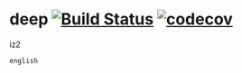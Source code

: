 # deep [![Build Status](https://travis-ci.com/Serjio2888/deep.svg?branch=iz2_dev)](https://travis-ci.com/Serjio2888/deep) [![codecov](https://codecov.io/gh/Serjio2888/deep/branch/making/graph/badge.svg)](https://codecov.io/gh/Serjio2888/deep)


iz2 


```
english
```
